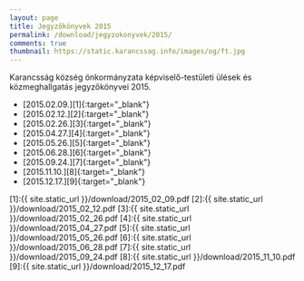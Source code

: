 ```yaml
---
layout: page
title: Jegyzőkönyvek 2015
permalink: /download/jegyzokonyvek/2015/
comments: true
thumbnail: https://static.karancssag.info/images/og/ft.jpg
---
```


Karancsság község önkormányzata képviselő-testületi ülések és közmeghallgatás jegyzőkönyvei 2015.

+ [2015.02.09.][1]{:target="_blank"}
+ [2015.02.12.][2]{:target="_blank"}
+ [2015.02.26.][3]{:target="_blank"}
+ [2015.04.27.][4]{:target="_blank"}
+ [2015.05.26.][5]{:target="_blank"}
+ [2015.06.28.][6]{:target="_blank"}
+ [2015.09.24.][7]{:target="_blank"}
+ [2015.11.10.][8]{:target="_blank"}
+ [2015.12.17.][9]{:target="_blank"}


[1]:{{ site.static_url }}/download/2015_02_09.pdf
[2]:{{ site.static_url }}/download/2015_02_12.pdf
[3]:{{ site.static_url }}/download/2015_02_26.pdf
[4]:{{ site.static_url }}/download/2015_04_27.pdf
[5]:{{ site.static_url }}/download/2015_05_26.pdf
[6]:{{ site.static_url }}/download/2015_06_28.pdf
[7]:{{ site.static_url }}/download/2015_09_24.pdf
[8]:{{ site.static_url }}/download/2015_11_10.pdf
[9]:{{ site.static_url }}/download/2015_12_17.pdf